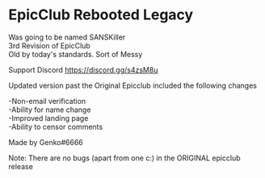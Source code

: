# EpicClub Rebooted Legacy
Was going to be named SANSKiller<br>
3rd Revision of EpicClub<br>
Old by today's standards. Sort of Messy<br>

Support Discord
https://discord.gg/s4zsM8u

Updated version past the Original Epicclub included the following changes

-Non-email verification<br>
-Ability for name change<br>
-Improved landing page<br>
-Ability to censor comments<br>

Made by Genko#6666


Note: There are no bugs (apart from one c:) in the ORIGINAL epicclub release
